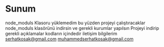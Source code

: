 # Sunum
node_moduls Klasoru yüklemedim bu yüzden projeyi çalıştıracaklar node_moduls klasörünü indirsin ve gerekli kurumlar yapılsın
Projeyi indirip gerekli açıklamalar kodların içindedir
iletişim bilgilerim
serhatkosak@gmail.com
muhammedserhatkosak@gmail.com
